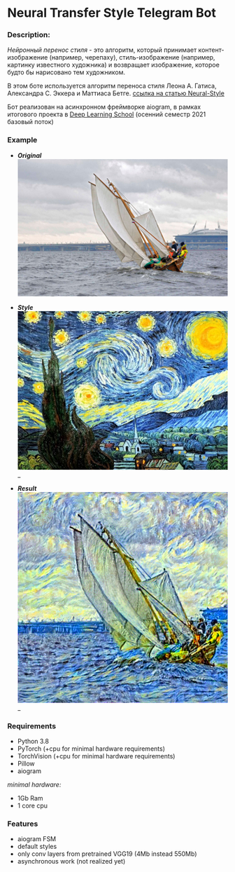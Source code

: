 # Neural Transfer Style Telegram Bot

### Description:


*Нейронный перенос стиля* - это алгоритм, который принимает контент-изображение (например, черепаху), стиль-изображение (например, картинку известного художника) и возвращает изображение, которое будто бы нарисовано тем художником.

В этом боте используется алгоритм переноса стиля 
Леона А. Гатиса, Александра С. Эккера и Маттиаса Бетге.
[ссылка на статью Neural-Style](https://arxiv.org/abs/1508.06576)

Бот реализован на асинхронном фреймворке aiogram, в рамках итогового проекта в [Deep Learning School](https://www.dlschool.org) (осенний семестр 2021 базовый поток)

### Example
- **_Original_**
![](images/example/content.jpg)

- **_Style_** </br>
![](images/example/style.jpg)_

- **_Result_** </br>
![](images/example/result.png)_

### Requirements

- Python 3.8
- PyTorch (+cpu for minimal hardware requirements)
- TorchVision (+cpu for minimal hardware requirements)
- Pillow
- aiogram

_minimal hardware:_
- 1Gb Ram
- 1 core cpu

### Features
- aiogram FSM
- default styles
- only conv layers from pretrained VGG19 (4Mb instead 550Mb)
- asynchronous work (not realized yet)
